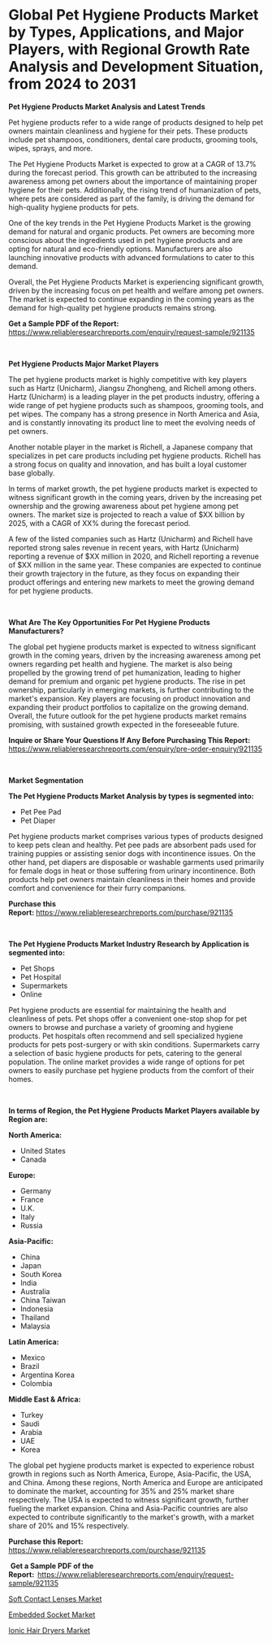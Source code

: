 <p><h1>Global Pet Hygiene Products Market by Types, Applications, and Major Players, with Regional Growth Rate Analysis and Development Situation, from 2024 to 2031</h1></p><p><strong>Pet Hygiene Products Market Analysis and Latest Trends</strong></p>
<p><p>Pet hygiene products refer to a wide range of products designed to help pet owners maintain cleanliness and hygiene for their pets. These products include pet shampoos, conditioners, dental care products, grooming tools, wipes, sprays, and more.</p><p>The Pet Hygiene Products Market is expected to grow at a CAGR of 13.7% during the forecast period. This growth can be attributed to the increasing awareness among pet owners about the importance of maintaining proper hygiene for their pets. Additionally, the rising trend of humanization of pets, where pets are considered as part of the family, is driving the demand for high-quality hygiene products for pets.</p><p>One of the key trends in the Pet Hygiene Products Market is the growing demand for natural and organic products. Pet owners are becoming more conscious about the ingredients used in pet hygiene products and are opting for natural and eco-friendly options. Manufacturers are also launching innovative products with advanced formulations to cater to this demand.</p><p>Overall, the Pet Hygiene Products Market is experiencing significant growth, driven by the increasing focus on pet health and welfare among pet owners. The market is expected to continue expanding in the coming years as the demand for high-quality pet hygiene products remains strong.</p></p>
<p><strong>Get a Sample PDF of the Report:&nbsp;</strong> <a href="https://www.reliableresearchreports.com/enquiry/request-sample/921135">https://www.reliableresearchreports.com/enquiry/request-sample/921135</a></p>
<p>&nbsp;</p>
<p><strong>Pet Hygiene Products Major Market Players</strong></p>
<p><p>The pet hygiene products market is highly competitive with key players such as Hartz (Unicharm), Jiangsu Zhongheng, and Richell among others. Hartz (Unicharm) is a leading player in the pet products industry, offering a wide range of pet hygiene products such as shampoos, grooming tools, and pet wipes. The company has a strong presence in North America and Asia, and is constantly innovating its product line to meet the evolving needs of pet owners.</p><p>Another notable player in the market is Richell, a Japanese company that specializes in pet care products including pet hygiene products. Richell has a strong focus on quality and innovation, and has built a loyal customer base globally.</p><p>In terms of market growth, the pet hygiene products market is expected to witness significant growth in the coming years, driven by the increasing pet ownership and the growing awareness about pet hygiene among pet owners. The market size is projected to reach a value of $XX billion by 2025, with a CAGR of XX% during the forecast period.</p><p>A few of the listed companies such as Hartz (Unicharm) and Richell have reported strong sales revenue in recent years, with Hartz (Unicharm) reporting a revenue of $XX million in 2020, and Richell reporting a revenue of $XX million in the same year. These companies are expected to continue their growth trajectory in the future, as they focus on expanding their product offerings and entering new markets to meet the growing demand for pet hygiene products.</p></p>
<p>&nbsp;</p>
<p><strong>What Are The Key Opportunities For Pet Hygiene Products Manufacturers?</strong></p>
<p><p>The global pet hygiene products market is expected to witness significant growth in the coming years, driven by the increasing awareness among pet owners regarding pet health and hygiene. The market is also being propelled by the growing trend of pet humanization, leading to higher demand for premium and organic pet hygiene products. The rise in pet ownership, particularly in emerging markets, is further contributing to the market's expansion. Key players are focusing on product innovation and expanding their product portfolios to capitalize on the growing demand. Overall, the future outlook for the pet hygiene products market remains promising, with sustained growth expected in the foreseeable future.</p></p>
<p><strong>Inquire or Share Your Questions If Any Before Purchasing This Report:</strong> <a href="https://www.reliableresearchreports.com/enquiry/pre-order-enquiry/921135">https://www.reliableresearchreports.com/enquiry/pre-order-enquiry/921135</a></p>
<p>&nbsp;</p>
<p><strong>Market Segmentation</strong></p>
<p><strong>The Pet Hygiene Products Market Analysis by types is segmented into:</strong></p>
<p><ul><li>Pet Pee Pad</li><li>Pet Diaper</li></ul></p>
<p><p>Pet hygiene products market comprises various types of products designed to keep pets clean and healthy. Pet pee pads are absorbent pads used for training puppies or assisting senior dogs with incontinence issues. On the other hand, pet diapers are disposable or washable garments used primarily for female dogs in heat or those suffering from urinary incontinence. Both products help pet owners maintain cleanliness in their homes and provide comfort and convenience for their furry companions.</p></p>
<p><strong>Purchase this Report:&nbsp;</strong><a href="https://www.reliableresearchreports.com/purchase/921135">https://www.reliableresearchreports.com/purchase/921135</a></p>
<p>&nbsp;</p>
<p><strong>The Pet Hygiene Products Market Industry Research by Application is segmented into:</strong></p>
<p><ul><li>Pet Shops</li><li>Pet Hospital</li><li>Supermarkets</li><li>Online</li></ul></p>
<p><p>Pet hygiene products are essential for maintaining the health and cleanliness of pets. Pet shops offer a convenient one-stop shop for pet owners to browse and purchase a variety of grooming and hygiene products. Pet hospitals often recommend and sell specialized hygiene products for pets post-surgery or with skin conditions. Supermarkets carry a selection of basic hygiene products for pets, catering to the general population. The online market provides a wide range of options for pet owners to easily purchase pet hygiene products from the comfort of their homes.</p></p>
<p>&nbsp;</p>
<p><strong>In terms of Region, the Pet Hygiene Products Market Players available by Region are:</strong></p>
<p>
    <p> <strong> North America: </strong>
        <ul>
            <li>United States</li>
            <li>Canada</li>
        </ul>
        </p> 
    <p> <strong> Europe: </strong>
        <ul>
            <li>Germany</li>
            <li>France</li>
            <li>U.K.</li>
            <li>Italy</li>
            <li>Russia</li>
        </ul>
        </p> 
    <p> <strong> Asia-Pacific: </strong>
        <ul>
            <li>China</li>
            <li>Japan</li>
            <li>South Korea</li>
            <li>India</li>
            <li>Australia</li>
            <li>China Taiwan</li>
            <li>Indonesia</li>
            <li>Thailand</li>
            <li>Malaysia</li>
        </ul>
        </p> 
    <p> <strong> Latin America: </strong>
        <ul>
            <li>Mexico</li>
            <li>Brazil</li>
            <li>Argentina Korea</li>
            <li>Colombia</li>
        </ul>
        </p> 
    <p> <strong> Middle East & Africa: </strong>
        <ul>
            <li>Turkey</li>
            <li>Saudi</li>
            <li>Arabia</li>
            <li>UAE</li>
            <li>Korea</li>
        </ul>
    </p>
    </p>
<p><p>The global pet hygiene products market is expected to experience robust growth in regions such as North America, Europe, Asia-Pacific, the USA, and China. Among these regions, North America and Europe are anticipated to dominate the market, accounting for 35% and 25% market share respectively. The USA is expected to witness significant growth, further fueling the market expansion. China and Asia-Pacific countries are also expected to contribute significantly to the market's growth, with a market share of 20% and 15% respectively.</p></p>
<p><strong>Purchase this Report: </strong><a href="https://www.reliableresearchreports.com/purchase/921135">https://www.reliableresearchreports.com/purchase/921135</a></p>
<p>&nbsp;<strong>Get a Sample PDF of the Report:&nbsp;&nbsp;</strong><a href="https://www.reliableresearchreports.com/enquiry/request-sample/921135">https://www.reliableresearchreports.com/enquiry/request-sample/921135</a></p>
<p><strong></strong></p>
<p><p><a href="https://github.com/nicoletavirag/Market-Research-Report-List-2/blob/main/soft-contact-lenses-market.md">Soft Contact Lenses Market</a></p><p><a href="https://github.com/mauripalmi/Market-Research-Report-List-2/blob/main/embedded-socket-market.md">Embedded Socket Market</a></p><p><a href="https://github.com/gulaimolin/Market-Research-Report-List-3/blob/main/ionic-hair-dryers-market.md">Ionic Hair Dryers Market</a></p></p>